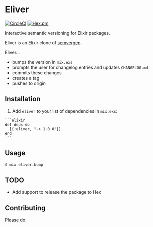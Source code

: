 # Eliver

[![CircleCI](https://circleci.com/gh/glasnoster/eliver.svg?style=svg)](https://circleci.com/gh/glasnoster/eliver)
[![Hex.pm](https://img.shields.io/hexpm/v/eliver.svg?style=flat-square)](https://hex.pm/packages/eliver)

Interactive semantic versioning for Elixir packages.

Eliver is an Elixir clone of [semvergen](https://github.com/brendon9x/semvergen)

Eliver...
* bumps the version in `mix.exs`
* prompts the user for changelog entries and updates `CHANGELOG.md`
* commits these changes
* creates a tag
* pushes to origin

## Installation

  1. Add `eliver` to your list of dependencies in `mix.exs`:

    ```elixir
    def deps do
      [{:eliver, "~> 1.0.0"}]
    end
    ```

## Usage

```bash
$ mix eliver.bump
```

## TODO

* Add support to release the package to Hex

## Contributing

Please do.
